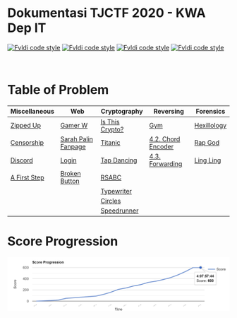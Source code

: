 # Dokumentasi TJCTF 2020 - KWA Dep IT
[![Fvldi code style](https://img.shields.io/badge/Author-Fvldi-a6e3e9)](https://github.com/fvldi)
[![Fvldi code style](https://img.shields.io/badge/Name-Muhamad%20Rifaldi-00adb5)](https://github.com/fvldi)
[![Fvldi code style](https://img.shields.io/badge/NRP-05311840000022-393e46)](https://github.com/fvldi)
[![Fvldi code style](https://img.shields.io/badge/Lecturers-Mr.%20Ridho%20Rahman%20Hariadi,%20S.Kom.,%20M.Sc.-222831)](https://github.com/fvldi)

<br>

# Table of Problem

| Miscellaneous                            | Web                                                    | Cryptography                                  | Reversing                                       | Forensics                              |
|------------------------------------------|--------------------------------------------------------|-----------------------------------------------|-------------------------------------------------|----------------------------------------|
| [Zipped Up](./Zipped-Up/README.md)       | [Gamer W](./Gamer-W/README.md)                         | [Is This Crypto?](./Is-This-Crypto/README.md) | [Gym](./Gym/README.md)                          | [Hexillology](./Hexillology/README.md) |
| [Censorship](./Censorship/README.md)     | [Sarah Palin Fanpage](./Sarah-Palin-Fanpage/README.md) | [Titanic](./Titanic/README.md)                | [4.2. Chord Encoder](./Chord-Encoder/README.md) | [Rap God](./Rap-God/README.md)         |
| [Discord](./Discord/README.md)           | [Login](./Login/README.md)                             | [Tap Dancing](./Tap-Dancing/README.md)        | [4.3. Forwarding](./Forwarding/README.md)       | [Ling Ling](./Ling-Ling/README.md)     |
| [A First Step](./A-First-Step/README.md) | [Broken Button](./Broken-Button/README.md)             | [RSABC](./RSABC/README.md)                    |                                                 |                                        |
|                                          |                                                        | [Typewriter](./Typewriter/README.md)          |                                                 |                                        |
|                                          |                                                        | [Circles](./Circles/README.md)                |                                                 |                                        |
|                                          |                                                        | [Speedrunner](./Speedrunner/README.md)        |                                                 |                                        |

# Score Progression
![Score Progression](./img/scoreProgression.jpg)

